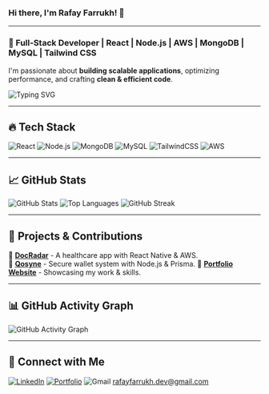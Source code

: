 ### Hi there, I'm Rafay Farrukh! 👋

---

### 🚀 Full-Stack Developer | React | Node.js | AWS | MongoDB | MySQL | Tailwind CSS

I'm passionate about **building scalable applications**, optimizing performance, and crafting **clean & efficient code**.

![Typing SVG](https://readme-typing-svg.herokuapp.com?font=Fira+Code&size=22&pause=1000&color=F7005D&width=800&lines=Web+Developer+%7C+React+%7C+Node.js+%7C+AWS+%7C+MongoDB+%7C+MySQL+%7C+Tailwind+CSS)

---

## 🔥 Tech Stack

![React](https://img.shields.io/badge/React-007ACC?style=for-the-badge&logo=react&logoColor=white)
![Node.js](https://img.shields.io/badge/Node.js-339933?style=for-the-badge&logo=node.js&logoColor=white)
![MongoDB](https://img.shields.io/badge/MongoDB-4EA94B?style=for-the-badge&logo=mongodb&logoColor=white)
![MySQL](https://img.shields.io/badge/MySQL-4479A1?style=for-the-badge&logo=mysql&logoColor=white)
![TailwindCSS](https://img.shields.io/badge/TailwindCSS-38B2AC?style=for-the-badge&logo=tailwind-css&logoColor=white)
![AWS](https://img.shields.io/badge/AWS-FF9900?style=for-the-badge&logo=amazonaws&logoColor=white)

---

## 📈 GitHub Stats

![GitHub Stats](https://github-readme-stats.vercel.app/api?username=RafayFarrukh&show_icons=true&theme=radical)
![Top Languages](https://github-readme-stats.vercel.app/api/top-langs/?username=RafayFarrukh&layout=compact&theme=radical)
![GitHub Streak](https://github-readme-streak-stats.herokuapp.com/?user=RafayFarrukh&theme=radical)

---

## 🚀 Projects & Contributions

📌 **[DocRadar](https://github.com/RafayFarrukh/DocRadar)** - A healthcare app with React Native & AWS.  
📌 **[Qosyne](https://github.com/RafayFarrukh/Qosyne)** - Secure wallet system with Node.js & Prisma.
📌 **[Portfolio Website](https://rafay-portfolio--rho.vercel.app/)** - Showcasing my work & skills.

---

## 📊 GitHub Activity Graph

![GitHub Activity Graph](https://github-readme-activity-graph.vercel.app/graph?username=RafayFarrukh&theme=react-dark)

---

## 🔗 Connect with Me

[![LinkedIn](https://img.shields.io/badge/LinkedIn-0077B5?style=for-the-badge&logo=linkedin&logoColor=white)](https://www.linkedin.com/in/rafay-farrukh-96532b201/)
[![Portfolio](https://img.shields.io/badge/Portfolio-FF6F00?style=for-the-badge&logo=google-chrome&logoColor=white)](https://rafay-portfolio--rho.vercel.app/)
![Gmail](https://img.shields.io/badge/Gmail-D14836?style=for-the-badge&logo=gmail&logoColor=white) rafayfarrukh.dev@gmail.com
